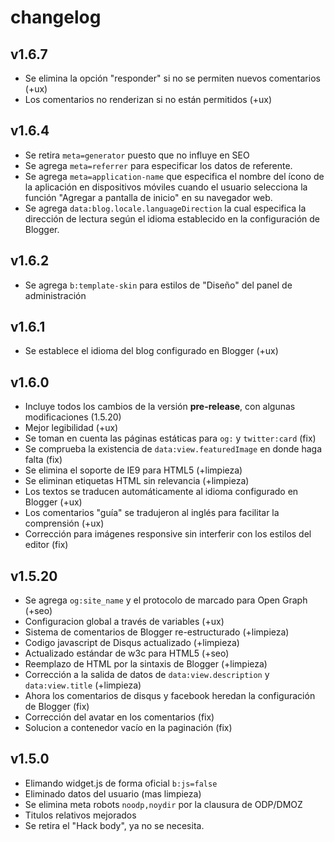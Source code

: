 # changelog

## v1.6.7

- Se elimina la opción "responder" si no se permiten nuevos comentarios (+ux)
- Los comentarios no renderizan si no están permitidos (+ux)

## v1.6.4

- Se retira `meta=generator` puesto que no influye en SEO
- Se agrega `meta=referrer` para especificar los datos de referente.
- Se agrega `meta=application-name` que especifica el nombre del ícono de la aplicación en dispositivos móviles cuando el usuario selecciona la función "Agregar a pantalla de inicio" en su navegador web.
- Se agrega `data:blog.locale.languageDirection` la cual especifica la dirección de lectura según el idioma establecido en la configuración de Blogger.

## v1.6.2

- Se agrega `b:template-skin` para estilos de "Diseño" del panel de administración

## v1.6.1

- Se establece el idioma del blog configurado en Blogger (+ux)

## v1.6.0

- Incluye todos los cambios de la versión **pre-release**, con algunas modificaciones (1.5.20)
- Mejor legibilidad (+ux)
- Se toman en cuenta las páginas estáticas para `og:` y `twitter:card` (fix)
- Se comprueba la existencia de `data:view.featuredImage` en donde haga falta (fix)
- Se elimina el soporte de IE9 para HTML5 (+limpieza)
- Se eliminan etiquetas HTML sin relevancia (+limpieza)
- Los textos se traducen automáticamente al idioma configurado en Blogger (+ux)
- Los comentarios "guía" se tradujeron al inglés para facilitar la comprensión (+ux)
- Corrección para imágenes responsive sin interferir con los estilos del editor (fix)


## v1.5.20

- Se agrega `og:site_name` y el protocolo de marcado para Open Graph (+seo)
- Configuracion global a través de variables (+ux)
- Sistema de comentarios de Blogger re-estructurado (+limpieza)
- Codigo javascript de Disqus actualizado (+limpieza)
- Actualizado estándar de w3c para HTML5 (+seo)
- Reemplazo de HTML por la sintaxis de Blogger (+limpieza)
- Corrección a la salida de datos de `data:view.description` y `data:view.title` (+limpieza)
- Ahora los comentarios de disqus y facebook heredan la configuración de Blogger (fix)
- Corrección del avatar en los comentarios (fix)
- Solucion a contenedor vacío en la paginación (fix)

## v1.5.0

- Elimando widget.js de forma oficial `b:js=false`
- Eliminado datos del usuario (mas limpieza)
- Se elimina meta robots `noodp,noydir` por la clausura de ODP/DMOZ
- Titulos relativos mejorados
- Se retira el "Hack body", ya no se necesita.